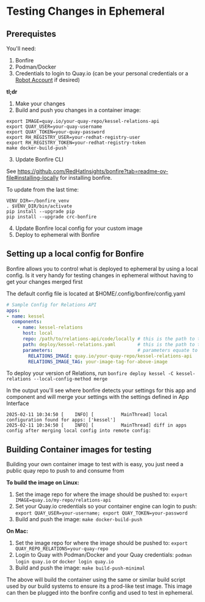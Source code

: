 # Testing Changes in Ephemeral

## Prerequistes
You'll need:
1) Bonfire
2) Podman/Docker
3) Credentials to login to Quay.io (can be your personal credentials or a [Robot Account](https://docs.quay.io/glossary/robot-accounts.html) if desired)

**tl;dr**
1) Make your changes
2) Build and push you changes in a container image:

```shell
export IMAGE=quay.io/your-quay-repo/kessel-relations-api
export QUAY_USER=your-quay-username
export QUAY_TOKEN=your-quay-password
export RH_REGISTRY_USER=your-redhat-registry-user
export RH_REGISTRY_TOKEN=your-redhat-registry-token
make docker-build-push`
```

3) Update Bonfire CLI

See https://github.com/RedHatInsights/bonfire?tab=readme-ov-file#installing-locally for installing bonfire.

To update from the last time:
```shell
VENV_DIR=~/bonfire_venv
. $VENV_DIR/bin/activate
pip install --upgrade pip
pip install --upgrade crc-bonfire
```

4) Update Bonfire local config for your custom image
5) Deploy to ephemeral with Bonfire


## Setting up a local config for Bonfire
Bonfire allows you to control what is deployed to ephemeral by using a local config. Is it very handy for testing changes in ephemeral without having to get your changes merged first

The default config file is located at $HOME/.config/bonfire/config.yaml

```yaml
# Sample Config for Relations API
apps:
- name: kessel
  components:
    - name: kessel-relations
      host: local
      repo: /path/to/relations-api/code/locally # this is the path to the cloned repo on your system
      path: deploy/kessel-relations.yaml        # this is the path to the deploy file for ephemeral but can be changed to whatever you like
      parameters:                               # parameters equate to parameters defined in the template -- any parameter can be overwritten
        RELATIONS_IMAGE: quay.io/your-quay-repo/kessel-relations-api
        RELATIONS_IMAGE_TAG: your-image-tag-for-above-image
```

To deploy your version of Relations, run `bonfire deploy kessel -C kessel-relations --local-config-method merge`

In the output you'll see where bonfire detects your settings for this app and component and will merge your settings with the settings defined in App Interface

```shell
2025-02-11 10:34:50 [    INFO] [          MainThread] local configuration found for apps: ['kessel']
2025-02-11 10:34:50 [    INFO] [          MainThread] diff in apps config after merging local config into remote config:
```

## Building Container images for testing

Building your own container image to test with is easy, you just need a public quay repo to push to and consume from

**To build the image on Linux:**
1) Set the image repo for where the image should be pushed to: `export IMAGE=quay.io/my-repo/relations-api`
2) Set your  Quay.io credentials so your container engine can login to push: `export QUAY_USER=your-username; export QUAY_TOKEN=your-password`
3) Build and push the image: `make docker-build-push`

**On Mac:**
1) Set the image repo for where the image should be pushed to: `export QUAY_REPO_RELATIONS=your-quay-repo`
2) Login to Quay with Podman/Docker and your Quay credentials: `podman login quay.io` or `docker login quay.io`
3) Build and push the image: `make build-push-minimal`

The above will build the container using the same or similar build script used by our build systems to ensure its a prod-like test image. This image can then be plugged into the bonfire config and used to test in ephemeral.
